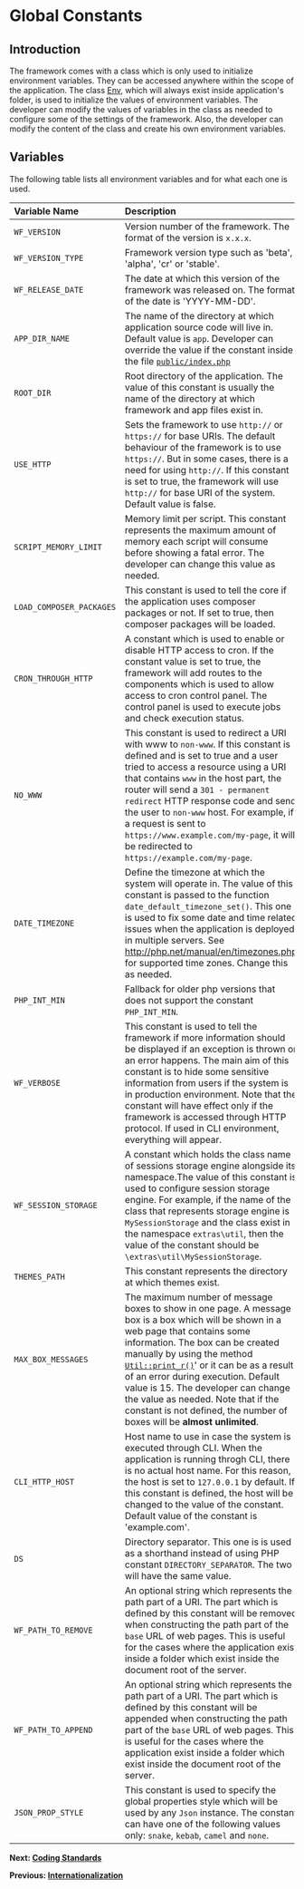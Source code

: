 
# Global Constants

<meta name="description" content="A reference of all environment variables which are global in WebFiori Framework.">

## Introduction

The framework comes with a class which is only used to initialize environment variables. They can be accessed anywhere within the scope of the application. The class [Env](https://github.com/WebFiori/app/blob/main/app/config/Env.php), which will always exist inside application's folder, is used to initialize the values of environment variables. The developer can modify the values of variables in the class as needed to configure some of the settings of the framework. Also, the developer can modify the content of the class and create his own environment variables.

## Variables

The following table lists all environment variables and for what each one is used.

|Variable Name|Description  |Default Value|
|:-----------|:-----------|:-----------|
|`WF_VERSION`|Version number of the framework. The format of the version is `x.x.x`.|(`string`)|
|`WF_VERSION_TYPE`|Framework version type such as 'beta', 'alpha', 'cr' or 'stable'.|(`string`)|
|`WF_RELEASE_DATE`|The date at which this version of the framework was released on. The format of the date is 'YYYY-MM-DD'.|(`string`)|
|`APP_DIR_NAME`|The name of the directory at which application source code will live in. Default value is `app`. Developer can override the value if the constant inside the file [`public/index.php`](https://github.com/WebFiori/app/blob/main/public/index.php#L10)|(`string`)|
|`ROOT_DIR`|Root directory of the application. The value of this constant is usually the name of the directory at which framework and app files exist in.|(`string`)|
|`USE_HTTP`|Sets the framework to use `http://` or `https://` for base URIs. The default behaviour of the framework is to use `https://`. But in some cases, there is a need for using `http://`. If this constant is set to true, the framework will use `http://` for base URI of the system. Default value is false.|false (`boolean`)|
|`SCRIPT_MEMORY_LIMIT`|Memory limit per script. This constant represents the maximum amount of memory each script will consume before showing a fatal error. The developer can change this value as needed.|'2GB' (`string`)|
|`LOAD_COMPOSER_PACKAGES`|This constant is used to tell the core if the application uses composer packages or not. If set to true, then composer packages will be loaded.|true (`boolean`)|
|`CRON_THROUGH_HTTP`|A constant which is used to enable or disable HTTP access to cron. If the constant value is set to true, the framework will add routes to the components which is used to allow access to cron control panel. The control panel is used to execute jobs and check execution status.|false `boolean`|
|`NO_WWW`|This constant is used to redirect a URI with www to `non-www`. If this constant is defined and is set to true and a user tried to access a resource using a URI that contains `www` in the host part, the router will send a `301 - permanent redirect` HTTP response code and send the user to `non-www` host. For example, if a request is sent to `https://www.example.com/my-page`, it will be redirected to `https://example.com/my-page`. |false (`boolean`)|
|`DATE_TIMEZONE`|Define the timezone at which the system will operate in. The value of this constant is passed to the function `date_default_timezone_set()`. This one is used to fix some date and time related issues when the application is deployed in multiple servers. See http://php.net/manual/en/timezones.php for supported time zones. Change this as needed.|'Asia/Riyadh' (`string`)|
|`PHP_INT_MIN`|Fallback for older php versions that does not support the constant `PHP_INT_MIN`.|(`double`)|
|`WF_VERBOSE`|This constant is used to tell the framework if more information should be displayed if an exception is thrown or an error happens. The main aim of this constant is to hide some sensitive information from users if the system is in production environment. Note that the constant will have effect only if the framework is accessed through HTTP protocol. If used in CLI environment, everything will appear.|false (`boolean`)|
|`WF_SESSION_STORAGE`|A constant which holds the class name of sessions storage engine alongside its namespace.The value of this constant is used to configure session storage engine. For example, if the name of the class that represents storage engine is `MySessionStorage` and the class exist in the namespace `extras\util`, then the value of the constant should be `\extras\util\MySessionStorage`.|"\webfiori\framework\session\DefaultSessionStorage" (`string`)|
|`THEMES_PATH`|This constant represents the directory at which themes exist.|'themes' (`string`)|
|`MAX_BOX_MESSAGES`|The maximum number of message boxes to show in one page. A message box is a box which will be shown in a web page that contains some information. The box can be created manually by using the method [`Util::print_r()`](https://webfiori.com/docs/webfiori/framework/Util#pring_r)' or it can be as a result of an error during execution. Default value is 15. The developer can change the value as needed. Note that if the constant is not defined, the number of boxes will be **almost unlimited**.|15 (`int`)|
|`CLI_HTTP_HOST`|Host name to use in case the system is executed through CLI. When the application is running throgh CLI, there is no actual host name. For this reason, the host is set to `127.0.0.1` by default. If this constant is defined, the host will be changed to the value of the constant. Default value of the constant is 'example.com'.|'example.com' (`string`)|
|`DS`|Directory separator. This one is is used as a shorthand instead of using PHP constant `DIRECTORY_SEPARATOR`. The two will have the same value.|(`string`)|
|`WF_PATH_TO_REMOVE`|An optional string which represents the path part of a URI. The part which is defined by this constant will be removed when constructing the path part of the `base` URL of web pages. This is useful for the cases where the application exist inside a folder which exist inside the document root of the server.|Not defined|
|`WF_PATH_TO_APPEND`|An optional string which represents the path part of a URI. The part which is defined by this constant will be appended when constructing the path part of the `base` URL of web pages. This is useful for the cases where the application exist inside a folder which exist inside the document root of the server.|Not Defined|
|`JSON_PROP_STYLE`|This constant is used to specify the global properties style which will be used by any `Json` instance. The constant can have one of the following values only: `snake`, `kebab`, `camel` and `none`.|Not Defined|



**Next: [Coding Standards](learn/coding-standards)**

**Previous: [Internationalization](learn/i18n)**
